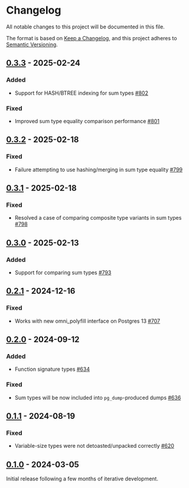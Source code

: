 # Changelog

All notable changes to this project will be documented in this file.

The format is based on [Keep a Changelog](https://keepachangelog.com/en/1.0.0/), and this project adheres
to [Semantic Versioning](https://semver.org/spec/v2.0.0.html).

## [0.3.3] - 2025-02-24

### Added

* Support for HASH/BTREE indexing for sum types [#802](https://github.com/omnigres/omnigres/pull/802)

### Fixed

* Improved sum type equality comparison performance [#801](https://github.com/omnigres/omnigres/pull/801)

## [0.3.2] - 2025-02-18

### Fixed

* Failure attempting to use hashing/merging in sum type equality [#799](https://github.com/omnigres/omnigres/pull/799])

## [0.3.1] - 2025-02-18

### Fixed

* Resolved a case of comparing composite type variants in sum types [#798](https://github.com/omnigres/omnigres/pull/798])

## [0.3.0] - 2025-02-13

### Added

* Support for comparing sum types [#793](https://github.com/omnigres/omnigres/pull/793])

## [0.2.1] - 2024-12-16

### Fixed

* Works with new omni_polyfill interface on Postgres 13 [#707](https://github.com/omnigres/omnigres/pull/707])

## [0.2.0] - 2024-09-12

### Added

* Function signature types [#634](https://github.com/omnigres/omnigres/pull/634])

### Fixed

* Sum types will be now included into `pg_dump`-produced dumps [#636](https://github.com/omnigres/omnigres/pull/636])

## [0.1.1] - 2024-08-19

### Fixed

* Variable-size types were not detoasted/unpacked correctly [#620](https://github.com/omnigres/omnigres/pull/620])

## [0.1.0] - 2024-03-05

Initial release following a few months of iterative development.

[Unreleased]: https://github.com/omnigres/omnigres/commits/next/omni_httpd

[0.1.0]: [https://github.com/omnigres/omnigres/pull/511]

[0.1.1]: [https://github.com/omnigres/omnigres/pull/620]

[0.2.0]: [https://github.com/omnigres/omnigres/pull/620]

[0.2.1]: [https://github.com/omnigres/omnigres/pull/707]

[0.3.0]: [https://github.com/omnigres/omnigres/pull/793]

[0.3.1]: [https://github.com/omnigres/omnigres/pull/798]

[0.3.2]: [https://github.com/omnigres/omnigres/pull/799]

[0.3.3]: [https://github.com/omnigres/omnigres/pull/800]
